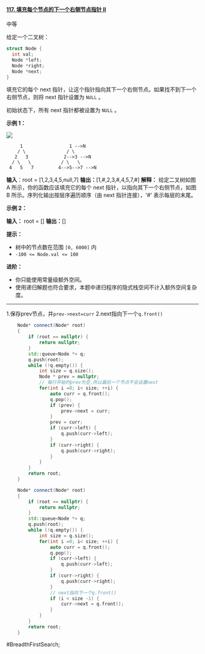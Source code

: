 #### [117. 填充每个节点的下一个右侧节点指针 II](https://leetcode.cn/problems/populating-next-right-pointers-in-each-node-ii/)

中等

给定一个二叉树：
```cpp
struct Node {
  int val;
  Node *left;
  Node *right;
  Node *next;
}
```
填充它的每个 next 指针，让这个指针指向其下一个右侧节点。如果找不到下一个右侧节点，则将 next 指针设置为 `NULL` 。

初始状态下，所有 next 指针都被设置为 `NULL` 。

**示例 1：**

![](https://assets.leetcode.com/uploads/2019/02/15/117_sample.png)
```
     1                 1 -->N
    / \               / \
   2   3             2-->3 -->N
  / \   \           / \   \
 4   5   7         4-->5-->7 -->N
```
**输入**：root = [1,2,3,4,5,null,7]
**输出：**[1,#,2,3,#,4,5,7,#]
**解释：** 给定二叉树如图 A 所示，你的函数应该填充它的每个 next 指针，以指向其下一个右侧节点，如图 B 所示。序列化输出按层序遍历顺序（由 next 指针连接），'#' 表示每层的末尾。

**示例 2：**

**输入：** root = []
**输出：**[]

**提示：**

- 树中的节点数在范围 `[0, 6000]` 内
- `-100 <= Node.val <= 100`

**进阶：**

- 你只能使用常量级额外空间。
- 使用递归解题也符合要求，本题中递归程序的隐式栈空间不计入额外空间复杂度。
---- ----
1.保存prev节点，并`prev->next=curr`
2.next指向下一个`q.front()`

```cpp
    Node* connect(Node* root)
    {
        if (root == nullptr) {
            return nullptr;
        }
        std::queue<Node *> q;
        q.push(root);
        while (!q.empty()) {
            int size = q.size();
            Node * prev = nullptr;
            // 每行开始时prev为空,所以最后一个节点不会设置next
            for(int i =0; i< size; ++i) {
                auto curr = q.front();
                q.pop();
                if (prev) {
                    prev->next = curr;
                }
                prev = curr;
                if (curr->left) {
                    q.push(curr->left);
                }
                if (curr->right) {
                    q.push(curr->right);
                }
            }
        }
        return root;
    }
```

```cpp
    Node* connect(Node* root)
    {
        if (root == nullptr) {
            return nullptr;
        }
        std::queue<Node *> q;
        q.push(root);
        while (!q.empty()) {
            int size = q.size();
            for(int i =0; i< size; ++i) {
                auto curr = q.front();
                q.pop();
                if (curr->left) {
                    q.push(curr->left);
                }
                if (curr->right) {
                    q.push(curr->right);
                }
                // next指向下一个q.front()
                if (i < size -1) {
                    curr->next = q.front();
                }
            }
        }
        return root;
    }
```
#BreadthFirstSearch;
